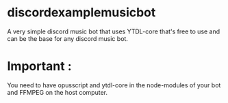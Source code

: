 # discordexamplemusicbot
A very simple discord music bot that uses YTDL-core that's free to use and can be the base for any discord music bot.

# Important :
You need to have opusscript and ytdl-core in the node-modules of your bot and FFMPEG on the host computer.
